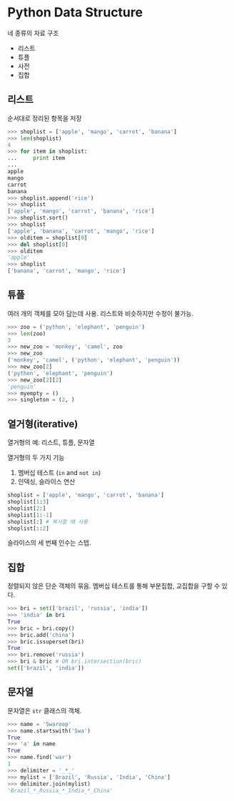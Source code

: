 # Python Data Structure

네 종류의 자료 구조

- 리스트
- 튜플
- 사전
- 집합

## 리스트

순서대로 정리된 항목을 저장

```python
>>> shoplist = ['apple', 'mango', 'carrot', 'banana']
>>> len(shoplist)
4
>>> for item in shoplist:
...     print item
...
apple
mango
carrot
banana
>>> shoplist.append('rice')
>>> shoplist
['apple', 'mango', 'carrot', 'banana', 'rice']
>>> shoplist.sort()
>>> shoplist
['apple', 'banana', 'carrot', 'mango', 'rice']
>>> olditem = shoplist[0]
>>> del shoplist[0]
>>> olditem
'apple'
>>> shoplist
['banana', 'carrot', 'mango', 'rice']
```

## 튜플

여러 개의 객체를 모아 담는데 사용. 리스트와 비슷하지만 수정이 불가능.

```python
>>> zoo = ('python', 'elephant', 'penguin')
>>> len(zoo)
3
>>> new_zoo = 'monkey', 'camel', zoo
>>> new_zoo
('monkey', 'camel', ('python', 'elephant', 'penguin'))
>>> new_zoo[2]
('python', 'elephant', 'penguin')
>>> new_zoo[2][2]
'penguin'
>>> myempty = ()
>>> singleton = (2, )
```

## 열거형(iterative)

열거형의 예: 리스트, 튜플, 문자열

열거형의 두 가지 기능

1. 멤버십 테스트 (`in` and `not in`)
1. 인덱싱, 슬라이스 연산

```python
shoplist = ['apple', 'mango', 'carrot', 'banana']
shoplist[1:3]
shoplist[2:]
shoplist[1:-1]
shoplist[:] # 복사할 때 사용
shoplist[::2]
```

슬라이스의 세 번째 인수는 스텝.
 
## 집합

정렬되지 않은 단순 객체의 묶음. 멤버십 테스트를 통해 부분집합, 교집합을 구할 수 있다.

```python
>>> bri = set(['brazil', 'russia', 'india'])
>>> 'india' in bri
True
>>> bric = bri.copy()
>>> bric.add('china')
>>> bric.issuperset(bri)
True
>>> bri.remove('russia')
>>> bri & bric # OR bri.intersection(bric)
set(['brazil', 'india'])
```

## 문자열

문자열은 `str` 클래스의 객체.

```python
>>> name = 'Swaroop'
>>> name.startswith('Swa')
True
>>> 'a' in name
True
>>> name.find('war')
1
>>> delimiter = '_*_'
>>> mylist = ['Brazil', 'Russia', 'India', 'China']
>>> delimiter.join(mylist)
'Brazil_*_Russia_*_India_*_China'
```


